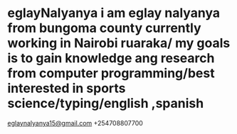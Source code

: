# eglayNalyanya i am eglay nalyanya from bungoma county currently working in Nairobi ruaraka/ my goals is to gain knowledge ang research from computer programming/best interested in sports science/typing/english ,spanish
eglaynalyanya15@gmail.com  +254708807700
